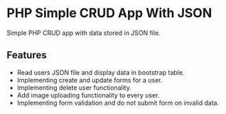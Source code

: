 # PHP Simple CRUD App With JSON

Simple PHP CRUD app with data stored in JSON file.

## Features
  - Read users JSON file and display data in bootstrap table.
  - Implementing create and update forms for a user.
  - Implementing delete user functionality.
  - Add image uploading functionality to every user.
  - Implementing form validation and do not submit form on invalid data.